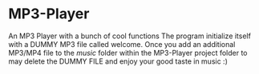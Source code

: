 # MP3-Player
An MP3 Player with a bunch of cool functions
The program initialize itself with a DUMMY MP3 file called welcome.
Once you add an additional MP3/MP4 file to the *music* folder within the MP3-Player project folder to may delete the DUMMY FILE and enjoy your good taste in music :)
